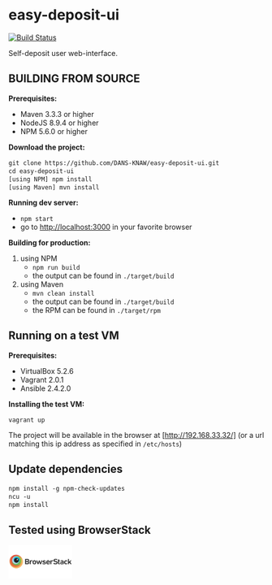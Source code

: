easy-deposit-ui
===============

[![Build Status](https://travis-ci.org/DANS-KNAW/easy-deposit-ui.svg?branch=master)](https://travis-ci.org/DANS-KNAW/easy-deposit-ui)

Self-deposit user web-interface.


BUILDING FROM SOURCE
--------------------

**Prerequisites:**

* Maven 3.3.3 or higher
* NodeJS 8.9.4 or higher
* NPM 5.6.0 or higher

**Download the project:**

    git clone https://github.com/DANS-KNAW/easy-deposit-ui.git
    cd easy-deposit-ui
    [using NPM] npm install
    [using Maven] mvn install

**Running dev server:**

* `npm start`
* go to [http://localhost:3000] in your favorite browser

**Building for production:**

1. using NPM
    * `npm run build`
    * the output can be found in `./target/build`
2. using Maven
    * `mvn clean install`
    * the output can be found in `./target/build`
    * the RPM can be found in `./target/rpm`

Running on a test VM
--------------------

**Prerequisites:**

* VirtualBox 5.2.6
* Vagrant 2.0.1
* Ansible 2.4.2.0

**Installing the test VM:**

    vagrant up

The project will be available in the browser at [http://192.168.33.32/] (or a url matching this ip address as specified in `/etc/hosts`)

[http://localhost:3000]: http://localhost:3000
[http://192.168.33.32/]: http://192.168.33.32/

Update dependencies
-------------------

    npm install -g npm-check-updates
    ncu -u
    npm install

Tested using BrowserStack
-------------------------

<a href="https://www.browserstack.com/"><img src="browserstack-logo-600x315.png" width="25%" height="25%" /></a>

